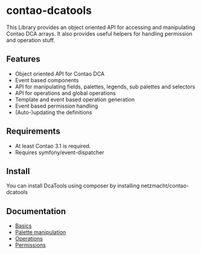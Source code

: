 contao-dcatools
===============

This Library provides an object oriented API for accessing and manipulating Contao DCA arrays. It also provides useful
helpers for handling permission and operation stuff.

Features
------

* Object oriented API for Contao DCA
* Event based components
* API for manipulating fields, palettes, legends, sub palettes and selectors
* API for operations and global operations
* Template and event based operation generation
* Event based permission handling
* (Auto-)updating the definitions

Requirements
------

* At least Contao 3.1 is required.
* Requires symfony/event-dispatcher


Install
------

You can install DcaTools using composer by installing netzmacht/contao-dcatools


Documentation
----

* [Basics](https://github.com/netzmacht/contao-dcatools/wiki/Basics)
* [Palette manipulation](https://github.com/netzmacht/contao-dcatools/wiki/Palette-manipulation)
* [Operations](https://github.com/netzmacht/contao-dcatools/wiki/Operations)
* [Permissions](https://github.com/netzmacht/contao-dcatools/wiki/Permissions)